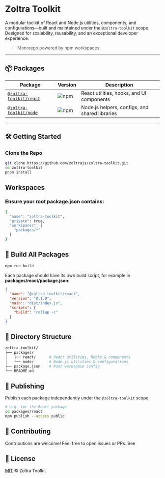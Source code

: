 # Zoltra Toolkit

A modular toolkit of React and Node.js utilities, components, and configurations—built and maintained under the `@zoltra-toolkit` scope. Designed for scalability, reusability, and an exceptional developer experience.

> Monorepo powered by npm workspaces.

---

## 📦 Packages

| Package                                     | Version                                                    | Description                                    |
| ------------------------------------------- | ---------------------------------------------------------- | ---------------------------------------------- |
| [`@zoltra-toolkit/react`](./packages/react) | ![npm](https://img.shields.io/npm/v/@zoltra-toolkit/react) | React utilities, hooks, and UI components      |
| [`@zoltra-toolkit/node`](./packages/node)   | ![npm](https://img.shields.io/npm/v/@zoltra-toolkit/node)  | Node.js helpers, configs, and shared libraries |

---

## 🛠️ Getting Started

### Clone the Repo

```bash
git clone https://github.com/zoltrajs/zoltra-toolkit.git
cd zoltra-toolkit
pnpm install
```

## Workspaces

### Ensure your root package.json contains:

```bash
{
  "name": "zoltra-toolkit",
  "private": true,
  "workspaces": [
    "packages/*"
  ]
}
```

## 🔨 Build All Packages

```bash
npm run build
```

Each package should have its own build script, for example in **packages/react/package.json**:

```json
{
  "name": "@zoltra-toolkit/react",
  "version": "0.1.0",
  "main": "dist/index.js",
  "scripts": {
    "build": "rollup -c"
  }
}
```

## 📁 Directory Structure

```bash
zoltra-toolkit/
├── packages/
│   ├── react/      # React utilities, hooks & components
│   └── node/       # Node.js utilities & configurations
├── package.json    # Root workspace config
└── README.md
```

## 🚀 Publishing

Publish each package independently under the `@zoltra-toolkit` scope:

```bash
# e.g. for the React package
cd packages/react
npm publish --access public
```

## 💬 Contributing

Contributions are welcome! Feel free to open issues or PRs. See

## 📝 License

[MIT](./LICENSE) © Zoltra Toolkit
